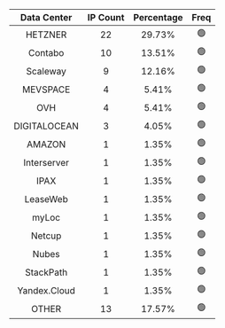 | Data Center | IP Count | Percentage | Freq |
|:------------:|:--------:|:-----------:|:-----:|
| HETZNER | 22 | 29.73% | 🟢 |
| Contabo | 10 | 13.51% | 🟢 |
| Scaleway | 9 | 12.16% | 🟢 |
| MEVSPACE | 4 | 5.41% | 🟢 |
| OVH | 4 | 5.41% | 🟢 |
| DIGITALOCEAN | 3 | 4.05% | 🟢 |
| AMAZON | 1 | 1.35% | 🟢 |
| Interserver | 1 | 1.35% | 🟢 |
| IPAX | 1 | 1.35% | 🟢 |
| LeaseWeb | 1 | 1.35% | 🟢 |
| myLoc | 1 | 1.35% | 🟢 |
| Netcup | 1 | 1.35% | 🟢 |
| Nubes | 1 | 1.35% | 🟢 |
| StackPath | 1 | 1.35% | 🟢 |
| Yandex.Cloud | 1 | 1.35% | 🟢 |
| OTHER | 13 | 17.57% | 🟢 |